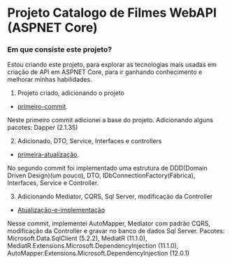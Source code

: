 # Projeto Catalogo de Filmes WebAPI (ASPNET Core)

### Em que consiste este projeto?

Estou criando este projeto, para explorar as tecnologias mais usadas em criação de API em ASPNET Core, para ir ganhando conhecimento e melhorar minhas habilidades.

1. Projeto criado, adicionando o projeto
  * [primeiro-commit](https://github.com/AtonementAndy/catalogo-filmes-api/tree/028490677b89dfd103531ba902809ea3e6bbf14a).

Neste primeiro commit adicionei a base do projeto. Adicionando alguns pacotes:
Dapper (2.1.35)

2. Adicionado, DTO, Service, Interfaces e controllers
  * [primeira-atualização](https://github.com/AtonementAndy/catalogo-filmes-api/tree/ae3256c749d9fdb219a694c832a157c61bde9cf7).

No segundo commit foi implementado uma estrutura de DDD(Domain Driven Design)(um pouco), DTO, IDbConnectionFactory(Fábrica), Interfaces, Service e Controller.

3. Adicionando Mediator, CQRS, Sql Server, modificação da Controller
  * [Atualização-e-implementação](https://github.com/AtonementAndy/catalogo-filmes-api/commit/ebde551e2462aebcef7b180034496a49b58dbcde#diff-0d29d3ac444b99ef8becb21d94ba335a9d81d769311e31de79b9ec39c83a5c57)

Nesse commit, implementei AutoMapper, Mediator com padrão CQRS, modificação da Controller e gravar no banco de dados Sql Server. 
Pacotes: 
Microsoft.Data.SqlClient (5.2.2), MediatR (11.1.0), MediatR.Extensions.Microsoft.DependencyInjection (11.1.0), AutoMapper.Extensions.Microsoft.DependencyInjection (12.0.1)
